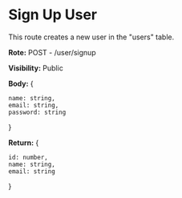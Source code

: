 # Sign Up User

This route creates a new user in the "users" table.

**Rote:** POST - /user/signup

**Visibility:** Public

**Body:** { 
    
    name: string,
    email: string,
    password: string
    
}

**Return:** { 
    
    id: number,
    name: string,
    email: string
    
}